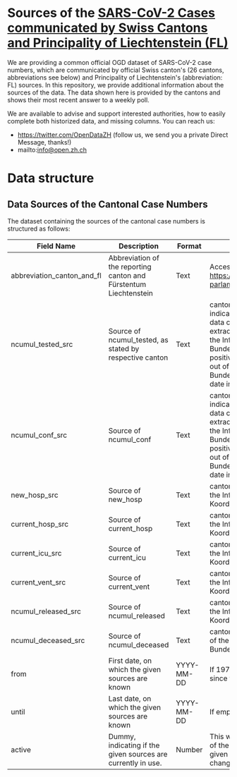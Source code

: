 # Sources of the [SARS-CoV-2 Cases communicated by Swiss Cantons and Principality of Liechtenstein (FL)](https://github.com/openZH/covid_19)
We are providing a common official OGD dataset of SARS-CoV-2 case numbers, which are communicated by official Swiss canton's (26 cantons, abbreviations see below) and Principality of Liechtenstein's (abbreviation: FL) sources. In this repository, we provide additional information about the sources of the data. The data shown here is provided by the cantons and shows their most recent answer to a weekly poll.

We are available to advise and support interested authorities, how to easily complete both historized data, and missing columns. You can reach us:
- https://twitter.com/OpenDataZH (follow us, we send you a private Direct Message, thanks!)
- mailto:info@open.zh.ch

# Data structure

## Data Sources of the Cantonal Case Numbers
The dataset containing the sources of the cantonal case numbers is structured as follows:

| Field Name                 | Description                                                       | Format     | Note                                                                                                                                                                                                                                                                                                                                                                                                                                                                                                                                                  |
|----------------------------|-------------------------------------------------------------------|------------|-------------------------------------------------------------------------------------------------------------------------------------------------------------------------------------------------------------------------------------------------------------------------------------------------------------------------------------------------------------------------------------------------------------------------------------------------------------------------------------------------------------------------------------------------------|
| abbreviation_canton_and_fl | Abbreviation of the reporting canton and Fürstentum Liechtenstein | Text       | Accessible via https://www.parlament.ch/de/%C3%BCber-das-parlament/parlamentsw%C3%B6rterbuch/abkuerzungen                                                                                                                                                                                                                                                                                                                                                                                                                                             |
| ncumul_tested_src          | Source of ncumul_tested, as stated by respective canton           | Text       | canton_result: data collected by the canton, the date indicates the positive result of the test; canton_sampling: data collected by canton, the date indicates the extraction of the sample; ism_result: data collected out of the Information System Meldungen (ISM) of the Bundesamt für Gesundheit (BAG), the date indicates the positive result of the test; ism_sampling: data collected out of the Information System Meldungen (ISM) of the Bundesamt für Gesundheit (BAG), the date indicates the date indicates the extraction of the sample |
| ncumul_conf_src            | Source of ncumul_conf                                             | Text       | canton_result: data collected by the canton, the date indicates the positive result of the test; canton_sampling: data collected by canton, the date indicates the extraction of the sample; ism_result: data collected out of the Information System Meldungen (ISM) of the Bundesamt für Gesundheit (BAG), the date indicates the positive result of the test; ism_sampling: data collected out of the Information System Meldungen (ISM) of the Bundesamt für Gesundheit (BAG), the date indicates the date indicates the extraction of the sample |
| new_hosp_src               | Source of new_hosp                                                | Text       | canton: data collected by the canton; ies: data read out of the Informationserfassungssysten (IES) of the Koordinierte Sanitätsdienste (KSD)                                                                                                                                                                                                                                                                                                      |
| current_hosp_src           | Source of current_hosp                                            | Text       | canton: data collected by the canton; ies: data read out of the Informationserfassungssysten (IES) of the Koordinierte Sanitätsdienste (KSD)                                                                                                                                                                                                                                                                                                      |
| current_icu_src            | Source of current_icu                                             | Text       | canton: data collected by the canton; ies: data read out of the Informationserfassungssysten (IES) of the Koordinierte Sanitätsdienste (KSD)                                                                                                                                                                                                                                                                                                      |
| current_vent_src           | Source of current_vent                                            | Text       | canton: data collected by the canton; ies: data read out of the Informationserfassungssysten (IES) of the Koordinierte Sanitätsdienste (KSD)                                                                                                                                                                                                                                                                                                      |
| ncumul_released_src        | Source of ncumul_released                                         | Text       | canton: data collected by the canton; ies: data read out of the Informationserfassungssysten (IES) of the Koordinierte Sanitätsdienste (KSD)                                                                                                                                                                                                                                                                                                      |
| ncumul_deceased_src        | Source of ncumul_deceased                                         | Text       | canton: data collected by the canton; ism: data read out of the Information System Meldungen (ISM) of the Bundesamt für Gesundheit (BAG)                                                                                                                                                                                                                                                                                                      |
| from                       | First date, on which the given sources are known  | YYYY-MM-DD | If 1970-01-01, the given sources have been known since the first publication of the respective variable                                                                                                                                                                                                                                                                                                                                                                                                                                                    |
| until                      | Last date, on which the given sources are known   | YYYY-MM-DD | If empty, the given sources are known to this date                                                                                                                                                                                                                                                                                                                                                                                                                                                                                                    |
| active                     | Dummy, indicating if the given sources are currently in use.      | Number     | This will be updated once a week according to feedback of the cantons to a questionaire. Therefore the sources given can be indicated as being active, despite having changed already.                                                                                                                                                                                                                                                                                                                                                                |
